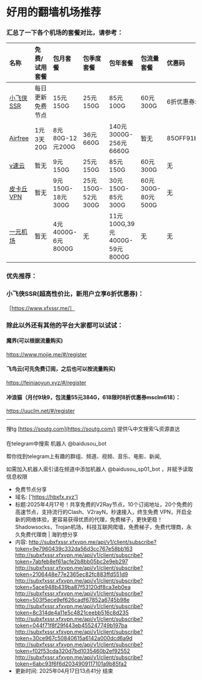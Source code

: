 # 好用的翻墙机场推荐
### 汇总了一下各个机场的套餐对比，请参考：
| 名称 | 免费/试用套餐 | 包月套餐 | 包季度套餐 | 包年套餐 | 包流量套餐 | 优惠码 |
| :----- | :----- | :----- | :----- | :----- | :----- | :-----|
| [小飞侠SSR](https://www.xfxssr.me/) | 每日更新免费节点 | 15元150G | 25元150G | 85元100G | 60元300G | 6折优惠券xfxssr1 |
| [Airfree](https://airfree.space/auth/register) | 1元3天20G | 8元80G-12元200G | 36元660G | 140元3000G-256元6660G | 暂无 | 85OFF91b22a25 |
| [v速云](https://www.xfxssr.me/) | 暂无 | 9元150G | 25元150G | 85元150G | 60元300G | 无 |
| [皮卡丘VPN](https://pkqjiasu.com/)                  | 暂无             | 9元150G-18元300G | 25元150G-52元300G | 30元150G-85元300G | 60元300G-80元500G | 无 |
| [一元机场](https://xn--4gq62f52gdss.com/#/register) | 暂无 | 4元4000G-6元8000G | 无 | 11元100G,39元4000G-59元8000G | 无 | 无 |


### 优先推荐：
### 小飞侠SSR(超高性价比，新用户立享6折优惠券)：
［https://www.xfxssr.me/］



### 除此以外还有其他的平台大家都可以试试：

#### 魔界(可以根据流量购买)
https://www.mojie.me/#/register
#### 飞鸟云(可先免费订阅，之后也可以按流量购买)
https://feiniaoyun.xyz/#/register
#### 冲浪猫（月付9块9，包流量55元384G，618限时8折优惠券msclm618）：
https://uuclm.net/#/register

---------------------------------------------------------------------------------------------------------------------------------

搜tg [https://soutg.com](https://soutg.com/) 提供🔍中文搜索🔍资源直达

在telegram中搜索 机器人 @baidusou_bot

帮你找到telegram上有趣的群组、频道、视频、音乐、电影、新闻,

如需加入机器人索引请在频道中添加机器人 @baidusou_sp01_bot ，并赋予读取信息权限

- 免费节点分享 
- 域名: ['https://hbxfx.xyz'] 
- 标题:2025年4月17号！共享免费的V2Ray节点，10个订阅地址，20个免费的高速节点，支持流行的Clash、V2rayN，秒速接入，终生免费 VPN，开启全新的网络体验，更容易获得优质的代理，免费梯子，更快更稳！Shadowsocks，Trojan机场，科技互联网爬墙，免费梯子，免费代理商，永久免费代理商  |  海豹想分享 
- 内容: 
http://subxfxssr.xfxvpn.me/api/v1/client/subscribe?token=9e7960439c332da56d3cc767e58bb163
http://subxfxssr.xfxvpn.me/api/v1/client/subscribe?token=7abfeb8ef61acfe2b8bb05bc2e9eb297
http://subxfxssr.xfxvpn.me/api/v1/client/subscribe?token=2106448e77e2365ec82fc883ffd551d9
http://subxfxssr.xfxvpn.me/api/v1/client/subscribe?token=5ace948b439ba87f53120df8ca3eb0ea
http://subxfxssr.xfxvpn.me/api/v1/client/subscribe?token=503f5ece9ef626cadf67852a6745b98e
http://subxfxssr.xfxvpn.me/api/v1/client/subscribe?token=8c314de4a11e5c4821ceebb516c8d235
http://subxfxssr.xfxvpn.me/api/v1/client/subscribe?token=044f71f8f29f443eb455247749b197ba
http://subxfxssr.xfxvpn.me/api/v1/client/subscribe?token=30ce967c50840615a6142a000dcd6a9d
http://subxfxssr.xfxvpn.me/api/v1/client/subscribe?token=f02f53cda320d7bd1035460b2ef92552
http://subxfxssr.xfxvpn.me/api/v1/client/subscribe?token=6abc93f6f6d2034909117101a9b85fa2 
- 更新时间: 2025年04月17日13点41分 
结束
